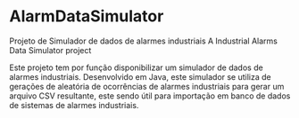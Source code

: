 # AlarmDataSimulator

Projeto de Simulador de dados de alarmes industriais
A Industrial Alarms Data Simulator project

Este projeto tem por função disponibilizar um simulador de dados de alarmes industriais. Desenvolvido em Java, este simulador se utiliza de gerações de aleatória de ocorrências de alarmes industriais para gerar um arquivo CSV resultante, este sendo útil para importação em banco de dados de sistemas de alarmes industriais.



